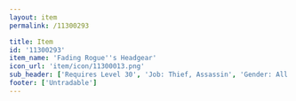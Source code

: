 ```yaml
---
layout: item
permalink: /11300293

title: Item
id: '11300293'
item_name: 'Fading Rogue''s Headgear'
icon_url: 'item/icon/11300013.png'
sub_header: ['Requires Level 30', 'Job: Thief, Assassin', 'Gender: All']
footer: ['Untradable']
---
```

